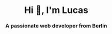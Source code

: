 <h1 align="center">Hi 👋, I'm Lucas</h1>
<h3 align="center">A passionate web developer from Berlin</h3>
